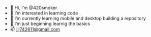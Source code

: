 - 👋 Hi, I’m @420smoker
- 👀 I’m interested in learning code  
- 🌱 I’m currently learning mobile and desktop building a repository
- 💞️ I’m just beginning learnig the basics
- 📫 jlj742611@gmail.com

<!---
420smoker/420smoker is a ✨ special ✨ repository because its `README.md` (this file) appears on your GitHub profile.
You can click the Preview link to take a look at your changes.
--->
